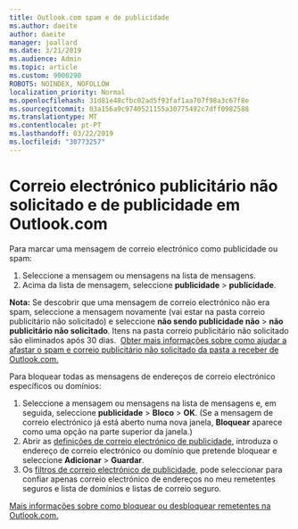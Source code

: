 ```yaml
---
title: Outlook.com spam e de publicidade
ms.author: daeite
author: daeite
manager: joallard
ms.date: 3/21/2019
ms.audience: Admin
ms.topic: article
ms.custom: 9000290
ROBOTS: NOINDEX, NOFOLLOW
localization_priority: Normal
ms.openlocfilehash: 31d81e48cfbc02ad5f93faf1aa707f98a3c67f8e
ms.sourcegitcommit: 03a156a9c9740521155a30775492c7dff0982588
ms.translationtype: MT
ms.contentlocale: pt-PT
ms.lasthandoff: 03/22/2019
ms.locfileid: "30773257"
---
```

# <a name="spam-and-junk-email-in-outlookcom"></a>Correio electrónico publicitário não solicitado e de publicidade em Outlook.com

Para marcar uma mensagem de correio electrónico como publicidade ou spam:

1. Seleccione a mensagem ou mensagens na lista de mensagens.
1. Acima da lista de mensagem, seleccione **publicidade** > **publicidade**.

**Nota:** Se descobrir que uma mensagem de correio electrónico não era spam, seleccione a mensagem novamente (vai estar na pasta correio publicitário não solicitado) e seleccione **não sendo publicidade não** > **não publicitário não solicitado**. Itens na pasta correio publicitário não solicitado são eliminados após 30 dias.  [Obter mais informações sobre como ajudar a afastar o spam e correio publicitário não solicitado da pasta a receber de Outlook.com.](https://support.office.com/article/a3ece97b-82f8-4a5e-9ac3-e92fa6427ae4)

Para bloquear todas as mensagens de endereços de correio electrónico específicos ou domínios:

1. Seleccione a mensagem ou mensagens na lista de mensagens e, em seguida, seleccione **publicidade** > **Bloco** > **OK**. (Se a mensagem de correio electrónico já está aberto numa nova janela, **Bloquear** aparece como uma opção na parte superior da janela.)
1. Abrir as [definições de correio electrónico de publicidade](https://outlook.live.com/mail/options/mail/junkEmail/blockedSendersAndDomainsV2), introduza o endereço de correio electrónico ou domínio que pretende bloquear e seleccione **Adicionar** > **Guardar**.
1. Os [filtros de correio electrónico de publicidade](https://outlook.live.com/mail/options/mail/junkEmail/filtersOption), pode seleccionar para confiar apenas correio electrónico de endereços no meu remetentes seguros e lista de domínios e listas de correio seguro.

[Mais informações sobre como bloquear ou desbloquear remetentes na Outlook.com.](https://support.office.com/article/afba1c94-77bb-4f50-8b85-057cf52f4d5e)